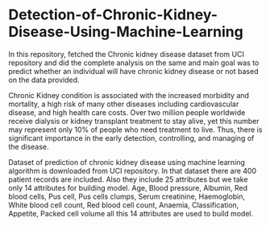 # Detection-of-Chronic-Kidney-Disease-Using-Machine-Learning
In this repository, fetched the Chronic kidney disease dataset from UCI repository and did the complete analysis on the same and main goal was to predict whether an individual will have chronic kidney disease or not based on the data provided.

Chronic Kidney condition is associated with the increased morbidity and mortality, a high risk of many other diseases including cardiovascular disease, and high health care costs.
Over two million people worldwide receive dialysis or kidney transplant treatment to stay alive, yet this number may represent only 10% of people who need treatment to live.
Thus, there is significant importance in the early detection, controlling, and managing of the disease.

Dataset of prediction of chronic kidney disease using machine learning algorithm is downloaded from
UCI repository. In that dataset there are 400 patient records are included. Also they include 25 attributes but we take
only 14 attributes for building model. Age, Blood pressure, Albumin, Red blood cells, Pus cell, Pus cells clumps,
Serum creatinine, Haemoglobin, White blood cell count, Red blood cell count, Anaemia, Classification, Appetite,
Packed cell volume all this 14 attributes are used to build model.

